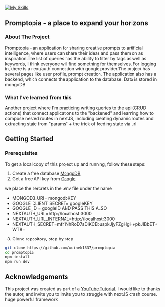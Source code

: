 [![My Skills](https://skillicons.dev/icons?i=next,mongo,react)](https://skillicons.dev)
## Promptopia - a place to expand your horizons

### About The Project
Promptopia - an application for sharing creative prompts to artificial intelligence, where users can share their ideas and pass them on as inspiration.The list of queries has the ability to filter by tags as well as keywords, I think everyone will find something for themselves. For logging in, there is a next/auth connection with google provider.The project has several pages like user profile, prompt creation. The application also has a backend, which connects the application to the database. Data is stored in mongoDB
### What I've learned from this
Another project where I'm practicing writing queries to the api (CRUD actions) that connect applications to the "backened" and learning how to compose nested routes in nextJS, including creating dynamic routes and extracting state from "params" + the trick of feeding state via url


## Getting Started
### Prerequisites
To get a local copy of this project up and running, follow these steps:
1. Create a free database [MongoDB](<https://www.mongodb.com/>)
2. Get a free API key from [Google](<https://console.cloud.google.com/>)


we place the sercrets in the .env file under the name 
 - MONGODB_URI= mongodbKEY
 - GOOGLE_CLIENT_SECRET= googleKEY 
 - GOOGLE_ID = googleID 
AND PASS THIS ALSO
- NEXTAUTH_URL=http://localhost:3000
- NEXTAUTH_URL_INTERNAL=http://localhost:3000
- NEXTAUTH_SECRET=mfr1NhRoD7sDIKCEbuspkJjyFZgHgH+pkJIBbET+WT8=

3. Clone repository, step by step
```bash
git clone https://github.com/xcinek1337/promptopia
cd promptopia
npm install
npm run dev
```

## Acknowledgements
This project was created as part of a [YouTube Tutorial](<https://www.youtube.com/watch?v=wm5gMKuwSYk&t=899s>). I would like to thanks the autor, and invite you to invite you  to struggle with nextJS crash course. huge powerful framework
